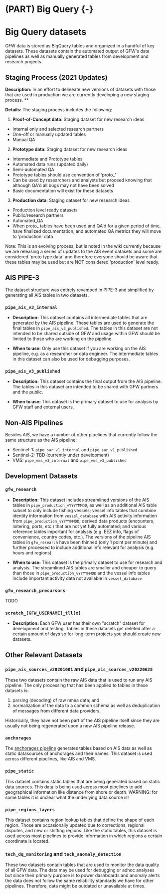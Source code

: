 # (PART) Big Query {-} 

# Big Query datasets

GFW data is stored as BigQuery tables and organized in a handful of key datasets. These datasets contain the automated output of GFW's data pipelines as well as manually generated tables from development and research projects.

## Staging Process (2021 Updates)

**Description:** In an effort to delineate new versions of datasets with those that are used in production we are currently developing a new staging process.
** 

**Details:** The staging process includes the following:

 1. **Proof-of-Concept data**: Staging dataset for new research ideas
 * Internal only and selected research partners
 * One-off or manually updated tables
 * Manual QA

 2. **Prototype data**: Staging dataset for new research ideas
 * Intermediate and Prototype tables
 * Automated data runs (updated daily)
 * Semi-automated QA
 * Prototype tables should use convention of ‘proto_’
 * Can be used by researchers and analysts but proceed knowing that although QA'd all bugs may not have been solved
 * Basic documentation will exist for these datasets

 3. **Production data**: Staging dataset for new research ideas
 * Production level ready datasets
 * Public/research partners
 * Automated_QA
 * When proto_ tables have been used and QA'd for a given period of time, have finalized documentation, and automated QA metrics they will 
   move to 'production' data

Note: This is an evolving process, but is noted in the wiki currently because we are releasing a series of updates to the AIS event datasets and some are considered 'proto type data' and therefore everyone should be aware that these tables may be used but are NOT considered 'production' level ready.
 

## AIS PIPE-3

The dataset structure was entirely revamped in PIPE-3 and simplified by generating all AIS tables in two datasets.

### `pipe_ais_v3_internal`

+ **Description:** This dataset contains all intermediate tables that are generated by the AIS pipeline. These tables are used to generate the final tables in `pipe_ais_v3_published`. The tables in this dataset are not intended to be shared outside of GFW and usage within GFW should be limited to those who are working on the pipeline.

+ **When to use:** Only use this dataset if you are working on the AIS pipeline, e.g. as a researcher or data engineer. The intermediate tables in this dataset can also be used for debugging purposes.

### `pipe_ais_v3_published`

+ **Description:** This dataset contains the final output from the AIS pipeline. The tables in this dataset are intended to be shared with GFW partners and the public.

+ **When to use:** This dataset is the primary dataset to use for analysis by GFW staff and external users.

## Non-AIS Pipelines

Besides AIS, we have a number of other pipelines that currently follow the same structure as the AIS pipeline:

+ Sentinel-1: `pipe_sar_v1_internal` and `pipe_sar_v1_published`
+ Sentinel-2: TBD (currently under development)
+ VMS: `pipe_vms_v3_internal` and `pipe_vms_v3_published`


## Development Datasets

### `gfw_research`

+ **Description:**  This dataset includes streamlined versions of the AIS tables in `pipe_production_vYYYYMMDD`, as well as an additional AIS table subset to only include fishing vessels; vessel info tables that combine identity information from `vessel_database` with AIS activity information from `pipe_production_vYYYYMMDD`; derived data products (encounters, loitering, ports, etc.) that are not yet fully automated; and various reference tables important for analysis (e.g. EEZ info, flags of convenience, country codes, etc.). The versions of the pipeline AIS tables in `gfw_research` have been thinned (only 1 point per minute) and further processed to include additional info relevant for analysis (e.g. hours and regions). 

+ **When to use:** This dataset is the primary dataset to use for research and analysis. The streamlined AIS tables are smaller and cheaper to query than those in `pipe_production_vYYYYMMDD` and the vessel info tables include important activity data not available in `vessel_database`

### `gfw_research_precursors`

TODO

### `scratch_[GFW_USERNAME]_tll[x]`
+ **Description:** Each GFW user has their own "scratch" dataset for development and testing. Tables in these datasets get deleted after a certain amount of days so for long-term projects you should create new datasets.



## Other Relevant Datasets

### `pipe_ais_sources_v20201001` and `pipe_ais_sources_v20220628`

These two datasets contain the raw AIS data that is used to run any AIS pipeline. The only processing that has been applied to tables in these datasets is:
1. parsing (decoding) of raw nmea data; and
2. normalization of the data to a common schema as well as deduplication of messages from different data providers.

Historically, they have not been part of the AIS pipeline itself since they are usually not being regenerated upon a new AIS pipeline release.

### `anchorages`

The [anchorages pipeline](https://github.com/GlobalFishingWatch/anchorages_pipeline) generates tables based on AIS data as well as static datasources of anchorages and their names. This dataset is used across different pipelines, like AIS and VMS.

### `pipe_static`

This dataset contains static tables that are being generated based on static data sources. This data is being used across most pipelines to add geographical information like distance from shore or depth. WARNING: for some tables it is unclear what the underlying data source is!

### `pipe_regions_layers`

This dataset contains region lookup tables that define the shape of each region. Those are occasionally updated due to corrections, regional disputes, and new or shifting regions. Like the static tables, this dataset is used across most pipelines to provide information in which regions a certain coordinate is located.

### `tech_dq_monitoring` and `tech_anomaly_detection`

These two datasets contain tables that are used to monitor the data quality of all GFW data. The data may be used for debugging or adhoc analyses but since their primary purpose is to power dashboards and anomaly alerts the data does not follow the same reliability standards we have for other pipelines. Therefore, data might be outdated or unavailable at times.